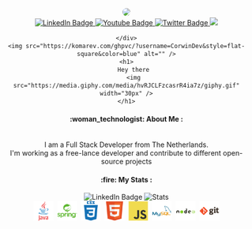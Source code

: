 <div id="header" align="center">
    <img src="https://corwindev.nl/assets/img/png/logo.png" width="100" style="border-radius: 50%" />
    <div id="badges">
        <a href="https://www.linkedin.com/in/corwindev/">
            <img src="https://img.shields.io/badge/LinkedIn-blue?style=for-the-badge&logo=linkedin&logoColor=white"
                alt="LinkedIn Badge" />
        </a>
        <a href="https://instagram.com/CorwinDev">
            <img src="https://img.shields.io/badge/YouTube-red?style=for-the-badge&logo=youtube&logoColor=white"
                alt="Youtube Badge" />
        </a>
        <a href="https://instagram.com/CorwinDev">
            <img src="https://img.shields.io/badge/Instagram-blue?style=for-the-badge&logo=instagram&logoColor=white"
                alt="Twitter Badge" />
        </a>
        <a href="https://discord.com/channels/@me/755297485328482356">
            <img src="https://img.shields.io/badge/Discord-blue?logo=discord&logoColor=white">
        </a>
            
    </div>
    <img src="https://komarev.com/ghpvc/?username=CorwinDev&style=flat-square&color=blue" alt="" />
    <h1>
        Hey there
        <img src="https://media.giphy.com/media/hvRJCLFzcasrR4ia7z/giphy.gif" width="30px" />
    </h1>
</div>
<h4> :woman_technologist: About Me : </h4><br>
I am a Full Stack Developer from The Netherlands.<br>
I'm working as a free-lance developer and contribute to different open-source projects
<h4> :fire: My Stats :</h4>
  <img src="https://github-readme-stats.vercel.app/api/top-langs/?username=CorwinDev&hide=TeX&layout=compact&theme=radical" alt="LinkedIn Badge"/>
 <img src = "https://github-readme-stats.vercel.app/api?username=CorwinDev&theme=radical" alt = "Stats" />
<div>
  <img src="https://github.com/devicons/devicon/blob/master/icons/java/java-original-wordmark.svg" title="Java" alt="Java" width="40" height="40"/>&nbsp;
  <img src="https://github.com/devicons/devicon/blob/master/icons/spring/spring-original-wordmark.svg" title="Spring" alt="Spring" width="40" height="40"/>&nbsp;
  <img src="https://github.com/devicons/devicon/blob/master/icons/css3/css3-plain-wordmark.svg"  title="CSS3" alt="CSS" width="40" height="40"/>&nbsp;
  <img src="https://github.com/devicons/devicon/blob/master/icons/html5/html5-original.svg" title="HTML5" alt="HTML" width="40" height="40"/>&nbsp;
  <img src="https://github.com/devicons/devicon/blob/master/icons/javascript/javascript-original.svg" title="JavaScript" alt="JavaScript" width="40" height="40"/>&nbsp;
  <img src="https://github.com/devicons/devicon/blob/master/icons/mysql/mysql-original-wordmark.svg" title="MySQL"  alt="MySQL" width="40" height="40"/>&nbsp;
  <img src="https://github.com/devicons/devicon/blob/master/icons/nodejs/nodejs-original-wordmark.svg" title="NodeJS" alt="NodeJS" width="40" height="40"/>&nbsp;
  <img src="https://github.com/devicons/devicon/blob/master/icons/git/git-original-wordmark.svg" title="Git" **alt="Git" width="40" height="40"/>
</div>
